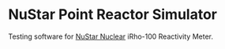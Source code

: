 # NuStar Point Reactor Simulator
Testing software for [NuStar Nuclear](http://www.nustarnuclear.com/) iRho-100 Reactivity Meter.